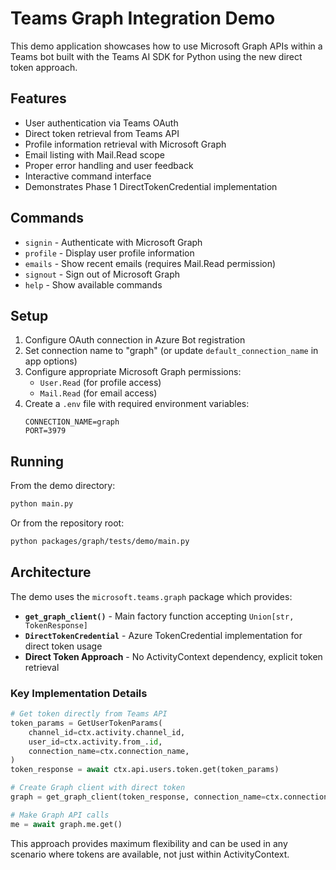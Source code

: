 # Teams Graph Integration Demo

This demo application showcases how to use Microsoft Graph APIs within a Teams bot built with the
Teams AI SDK for Python using the new direct token approach.

## Features

- User authentication via Teams OAuth
- Direct token retrieval from Teams API
- Profile information retrieval with Microsoft Graph
- Email listing with Mail.Read scope
- Proper error handling and user feedback
- Interactive command interface
- Demonstrates Phase 1 DirectTokenCredential implementation

## Commands

- `signin` - Authenticate with Microsoft Graph
- `profile` - Display user profile information
- `emails` - Show recent emails (requires Mail.Read permission)
- `signout` - Sign out of Microsoft Graph
- `help` - Show available commands

## Setup

1. Configure OAuth connection in Azure Bot registration
2. Set connection name to "graph" (or update `default_connection_name` in app options)
3. Configure appropriate Microsoft Graph permissions:
   - `User.Read` (for profile access)
   - `Mail.Read` (for email access)
4. Create a `.env` file with required environment variables:
   ```
   CONNECTION_NAME=graph
   PORT=3979
   ```

## Running

From the demo directory:

```bash
python main.py
```

Or from the repository root:

```bash
python packages/graph/tests/demo/main.py
```

## Architecture

The demo uses the `microsoft.teams.graph` package which provides:

- **`get_graph_client()`** - Main factory function accepting `Union[str, TokenResponse]`
- **`DirectTokenCredential`** - Azure TokenCredential implementation for direct token usage
- **Direct Token Approach** - No ActivityContext dependency, explicit token retrieval

### Key Implementation Details

```python
# Get token directly from Teams API
token_params = GetUserTokenParams(
    channel_id=ctx.activity.channel_id,
    user_id=ctx.activity.from_.id,
    connection_name=ctx.connection_name,
)
token_response = await ctx.api.users.token.get(token_params)

# Create Graph client with direct token
graph = get_graph_client(token_response, connection_name=ctx.connection_name)

# Make Graph API calls
me = await graph.me.get()
```

This approach provides maximum flexibility and can be used in any scenario where tokens are available, not just within ActivityContext.
```
